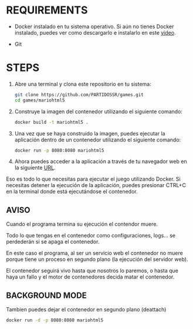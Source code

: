 # REQUIREMENTS

- Docker instalado en tu sistema operativo. Si aún no tienes Docker instalado, puedes ver como descargarlo e instalarlo en este [video](https://youtu.be/YpBoqXK_3wE).

- Git

# STEPS

1. Abre una terminal y clona este repositorio en tu sistema:

   ```bash
   git clone https://github.com/PARTIDOSSR/games.git
   cd games/mariohtml5
   ```
2. Construye la imagen del contenedor utilizando el siguiente comando:
   ```bash
   docker build -t mariohtml5 .
   ```

3. Una vez que se haya construido la imagen, puedes ejecutar la aplicación dentro de un contenedor utilizando el siguiente comando:
   ```bash
   docker run -p 8080:8080 mariohtml5
   ```
4. Ahora puedes acceder a la aplicación a través de tu navegador web en la siguiente [URL](http://localhost:8080).


 Eso es todo lo que necesitas para ejecutar el juego utilizando Docker. Si necesitas detener la ejecución de la aplicación, puedes presionar CTRL+C en la terminal donde está ejecutándose el contenedor. 
   
## AVISO
 
Cuando el programa termina su ejecución el contendor muere.

Todo lo que tengas en el contenedor como configuraciones, logs... se perdederán si se apaga el contenedor.

En este caso el programa, al ser un servicio web el contenedor no muere porque tiene un proceso en segundo plano (la ejecución del servidor web).

El contenedor seguirá vivo hasta que nosotros lo paremos, o hasta que haya un fallo y el motor de contenedores decida matar el contenedor.


## BACKGROUND MODE

Tambien puedes dejar el contenedor en segundo plano (deattach)

   ```bash
   docker run -d -p 8080:8080 mariohtml5
   ```
